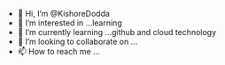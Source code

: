 - 👋 Hi, I’m @KishoreDodda
- 👀 I’m interested in ...learning
- 🌱 I’m currently learning ...github and cloud technology
- 💞️ I’m looking to collaborate on ...
- 📫 How to reach me ...

<!---
KishoreDodda/KishoreDodda is a ✨ special ✨ repository because its `README.md` (this file) appears on your GitHub profile.
You can click the Preview link to take a look at your changes.
--->
